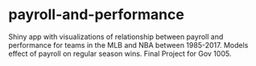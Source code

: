 # payroll-and-performance
Shiny app with visualizations of relationship between payroll and performance for teams in the MLB and NBA between 1985-2017. Models effect of payroll on regular season wins.
Final Project for Gov 1005.
